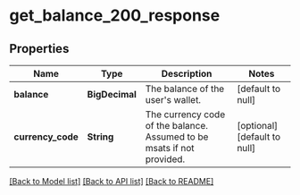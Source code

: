 # get_balance_200_response
## Properties

| Name | Type | Description | Notes |
|------------ | ------------- | ------------- | -------------|
| **balance** | **BigDecimal** | The balance of the user&#39;s wallet. | [default to null] |
| **currency\_code** | **String** | The currency code of the balance. Assumed to be msats if not provided. | [optional] [default to null] |

[[Back to Model list]](../README.md#documentation-for-models) [[Back to API list]](../README.md#documentation-for-api-endpoints) [[Back to README]](../README.md)

